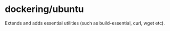 # dockering/ubuntu
Extends  and adds essential utilities (such as build-essential, curl, wget etc). 
